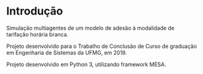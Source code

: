 # Introdução

Simulação multiagentes de um modelo de adesão à modalidade de tarifação horária branca.

Projeto desenvolvido para o Trabalho de Conclusão de Curso de graduação em 
Engenharia de Sistemas da UFMG, em 2019.

Projeto desenvolvido em Python 3, utilizando framework MESA.

